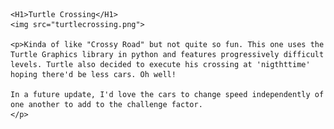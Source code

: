 <!DOCTYPE html>
<html>

    <H1>Turtle Crossing</H1>
    <img src="turtlecrossing.png">

    <p>Kinda of like "Crossy Road" but not quite so fun. This one uses the Turtle Graphics library in python and features progressively difficult levels. Turtle also decided to execute his crossing at 'nigthttime' hoping there'd be less cars. Oh well!  

    In a future update, I'd love the cars to change speed independently of one another to add to the challenge factor. 
    </p>
    
</html>